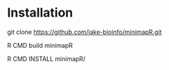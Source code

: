 # Installation
git clone https://github.com/jake-bioinfo/minimapR.git

R CMD build minimapR

R CMD INSTALL minimapR/
